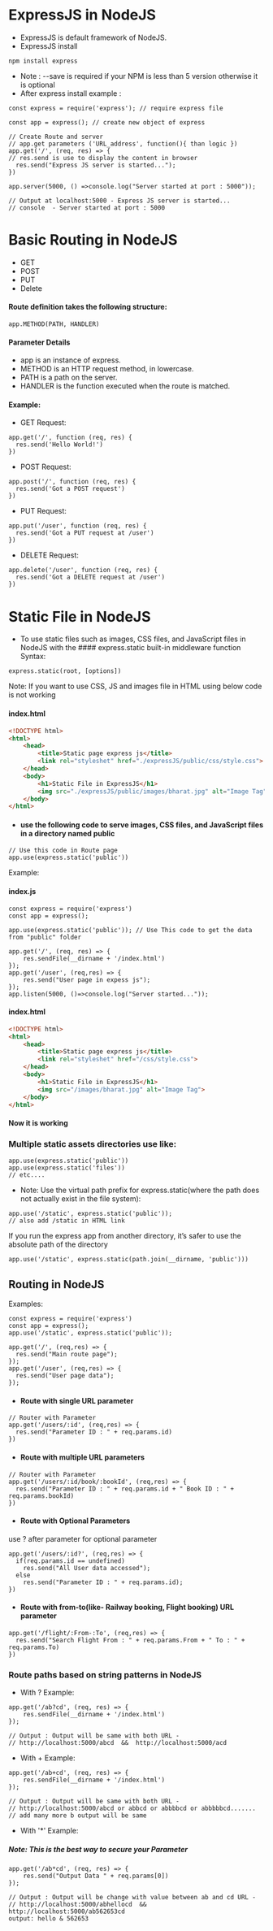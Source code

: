# ExpressJS in NodeJS
* ExpressJS is default framework of NodeJS.
* ExpressJS install
```node
npm install express
```
* Note : --save is required if your NPM is less than 5 version otherwise it is optional
* After express install
example : 
```node
const express = require('express'); // require express file

const app = express(); // create new object of express

// Create Route and server
// app.get parameters ('URL_address', function(){ than logic })
app.get('/', (req, res) => { 
// res.send is use to display the content in browser
  res.send("Express JS server is started..."); 
})

app.server(5000, () =>console.log("Server started at port : 5000"));

// Output at localhost:5000 - Express JS server is started...
// console  - Server started at port : 5000
```

# Basic Routing in NodeJS
* GET
* POST
* PUT
* Delete
#### Route definition takes the following structure:
```node
app.METHOD(PATH, HANDLER)
```
#### Parameter Details
* app is an instance of express.
* METHOD is an HTTP request method, in lowercase.
* PATH is a path on the server.
* HANDLER is the function executed when the route is matched.
#### Example:
* GET Request:
```node
app.get('/', function (req, res) {
  res.send('Hello World!')
})
```
* POST Request:
```node
app.post('/', function (req, res) {
  res.send('Got a POST request')
})
```
* PUT Request:
```node
app.put('/user', function (req, res) {
  res.send('Got a PUT request at /user')
})
```
* DELETE Request:
```node
app.delete('/user', function (req, res) {
  res.send('Got a DELETE request at /user')
})
```

# Static File in NodeJS
* To use static files such as images, CSS files, and JavaScript files in NodeJS with the #### express.static built-in middleware function
Syntax:
```node
express.static(root, [options])
```
Note: If you want to use CSS, JS and images file in HTML using below code is not working
#### index.html
```html
<!DOCTYPE html>
<html>
    <head>
        <title>Static page express js</title>
        <link rel="styleshet" href="./expressJS/public/css/style.css">
    </head>
    <body>
        <h1>Static File in ExpressJS</h1>
        <img src="./expressJS/public/images/bharat.jpg" alt="Image Tag">
    </body>
</html>
```
* #### use the following code to serve images, CSS files, and JavaScript files in a directory named public
```node
// Use this code in Route page
app.use(express.static('public'))
```
Example:
#### index.js
```node
const express = require('express')
const app = express();

app.use(express.static('public')); // Use This code to get the data from "public" folder

app.get('/', (req, res) => {
    res.sendFile(__dirname + '/index.html')
});
app.get('/user', (req,res) => {
    res.send("User page in expess js");
});
app.listen(5000, ()=>console.log("Server started..."));

```
#### index.html
```html
<!DOCTYPE html>
<html>
    <head>
        <title>Static page express js</title>
        <link rel="styleshet" href="/css/style.css">
    </head>
    <body>
        <h1>Static File in ExpressJS</h1>
        <img src="/images/bharat.jpg" alt="Image Tag">
    </body>
</html>
```
#### Now it is working
### Multiple static assets directories use like:
```node
app.use(express.static('public'))
app.use(express.static('files'))
// etc....
```
* Note: Use the virtual path prefix for express.static(where the path does not actually exist in the file system):
```node
app.use('/static', express.static('public'));
// also add /static in HTML link
```
 If you run the express app from another directory, it’s safer to use the absolute path of the directory 
 ```node
 app.use('/static', express.static(path.join(__dirname, 'public')))
 ```
## Routing in NodeJS
Examples:
```node
const express = require('express')
const app = express();
app.use('/static', express.static('public'));

app.get('/', (req,res) => {
  res.send("Main route page");
});
app.get('/user', (req,res) => {
  res.send("User page data");
});
```
* #### Route with single URL parameter
```node
// Router with Parameter
app.get('/users/:id', (req,res) => {
  res.send("Parameter ID : " + req.params.id)
})
```
* #### Route with multiple URL parameters
```node
// Router with Parameter
app.get('/users/:id/book/:bookId', (req,res) => {
  res.send("Parameter ID : " + req.params.id + " Book ID : " + req.params.bookId)
})
```
* #### Route with Optional Parameters
use ? after parameter for optional parameter
```node
app.get('/users/:id?', (req,res) => {
  if(req.params.id == undefined)
    res.send("All User data accessed");
  else
    res.send("Parameter ID : " + req.params.id);
})
```
* #### Route with from-to(like- Railway booking, Flight booking) URL parameter
```node
app.get('/flight/:From-:To', (req,res) => {
  res.send("Search Flight From : " + req.params.From + " To : " + req.params.To)
})
```
### Route paths based on string patterns in NodeJS
* With ? Example:
```node
app.get('/ab?cd', (req, res) => {
    res.sendFile(__dirname + '/index.html')
});

// Output : Output will be same with both URL - 
// http://localhost:5000/abcd  &&  http://localhost:5000/acd
```
* With + Example:
```node
app.get('/ab+cd', (req, res) => {
    res.sendFile(__dirname + '/index.html')
});

// Output : Output will be same with both URL - 
// http://localhost:5000/abcd or abbcd or abbbbcd or abbbbbcd.......
// add many more b output will be same
```
* With '*' Example:
##### Note: This is the best way to secure your Parameter
```node
app.get('/ab*cd', (req, res) => {
    res.send("Output Data " + req.params[0])
});

// Output : Output will be change with value between ab and cd URL - 
// http://localhost:5000/abhellocd  &&  http://localhost:5000/ab562653cd
output: hello & 562653
```
